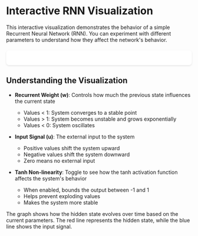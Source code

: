 # Interactive RNN Visualization

This interactive visualization demonstrates the behavior of a simple Recurrent Neural Network (RNN). You can experiment with different parameters to understand how they affect the network's behavior.

<div class="rnn-visualization-container"></div>

<script src="https://unpkg.com/react@17/umd/react.development.js" crossorigin></script>
<script src="https://unpkg.com/react-dom@17/umd/react-dom.development.js" crossorigin></script>
<script src="https://unpkg.com/recharts@2.10.3/umd/Recharts.js" crossorigin></script>
<script src="https://unpkg.com/@radix-ui/primitive@1.0.1/dist/index.umd.js" crossorigin></script>

<style>
.rnn-visualization-container {
    padding: 20px;
    background: white;
    border-radius: 8px;
    box-shadow: 0 2px 4px rgba(0,0,0,0.1);
    margin: 20px 0;
}

.recharts-wrapper {
    margin: 0 auto;
}

.slider-root {
    position: relative;
    display: flex;
    align-items: center;
    width: 200px;
    height: 20px;
}

.slider-track {
    background-color: #E6E8EC;
    position: relative;
    flex-grow: 1;
    height: 3px;
}

.slider-range {
    position: absolute;
    background-color: #6B4CE6;
    height: 100%;
}

.slider-thumb {
    display: block;
    width: 20px;
    height: 20px;
    background-color: white;
    box-shadow: 0 2px 4px rgba(0,0,0,0.1);
    border-radius: 10px;
    cursor: pointer;
}

.switch-root {
    width: 42px;
    height: 25px;
    background-color: #E6E8EC;
    border-radius: 9999px;
    position: relative;
    cursor: pointer;
    border: none;
}

.switch-thumb {
    width: 21px;
    height: 21px;
    background-color: white;
    border-radius: 9999px;
    transition: transform 100ms;
    transform: translateX(2px);
    will-change: transform;
}

.switch-thumb[data-state='checked'] {
    transform: translateX(19px);
}

.switch-root[data-state='checked'] {
    background-color: #6B4CE6;
}
</style>

<script>
window.process = {
    env: {
        NODE_ENV: 'production'
    }
};

// Define custom slider and switch components
window.CustomSlider = {
    Root: function(props) {
        return React.createElement('div', {
            className: 'slider-root',
            onClick: function(e) {
                const rect = e.currentTarget.getBoundingClientRect();
                const pos = (e.clientX - rect.left) / rect.width;
                const value = props.min + (props.max - props.min) * pos;
                props.onValueChange([Math.min(Math.max(value, props.min), props.max)]);
            }
        }, [
            React.createElement('div', { className: 'slider-track', key: 'track' }, [
                React.createElement('div', {
                    className: 'slider-range',
                    key: 'range',
                    style: { width: ((props.value[0] - props.min) / (props.max - props.min) * 100) + '%' }
                })
            ]),
            React.createElement('div', {
                className: 'slider-thumb',
                key: 'thumb',
                style: { left: ((props.value[0] - props.min) / (props.max - props.min) * 100) + '%' }
            })
        ]);
    }
};

window.CustomSwitch = {
    Root: function(props) {
        return React.createElement('button', {
            className: 'switch-root',
            'data-state': props.checked ? 'checked' : 'unchecked',
            onClick: function() { props.onCheckedChange(!props.checked); }
        }, [
            React.createElement('span', {
                className: 'switch-thumb',
                key: 'thumb',
                'data-state': props.checked ? 'checked' : 'unchecked'
            })
        ]);
    }
};
</script>

<script src="../_static/react-components.umd.js"></script>

<script type="text/javascript">
document.addEventListener('DOMContentLoaded', function() {
    const container = document.querySelector('.rnn-visualization-container');
    if (container && window.React && window.ReactDOM && window.ReactComponents?.RNNVisualization) {
        ReactDOM.render(
            React.createElement(window.ReactComponents.RNNVisualization, {
                Slider: window.CustomSlider,
                Switch: window.CustomSwitch
            }),
            container
        );
    } else {
        console.error('Failed to initialize RNN visualization:', {
            container: !!container,
            React: !!window.React,
            ReactDOM: !!window.ReactDOM,
            RNNVisualization: !!window.ReactComponents?.RNNVisualization
        });
    }
});
</script>

## Understanding the Visualization

- **Recurrent Weight (w)**: Controls how much the previous state influences the current state
  - Values < 1: System converges to a stable point
  - Values > 1: System becomes unstable and grows exponentially
  - Values < 0: System oscillates

- **Input Signal (u)**: The external input to the system
  - Positive values shift the system upward
  - Negative values shift the system downward
  - Zero means no external input

- **Tanh Non-linearity**: Toggle to see how the tanh activation function affects the system's behavior
  - When enabled, bounds the output between -1 and 1
  - Helps prevent exploding values
  - Makes the system more stable

The graph shows how the hidden state evolves over time based on the current parameters. The red line represents the hidden state, while the blue line shows the input signal.